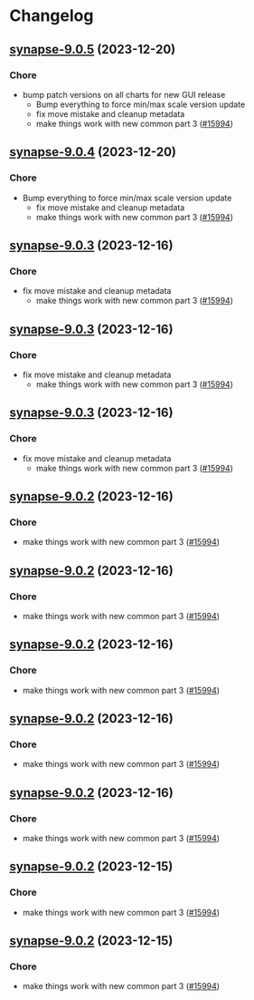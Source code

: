 # Changelog



## [synapse-9.0.5](https://github.com/truecharts/charts/compare/synapse-8.0.3...synapse-9.0.5) (2023-12-20)

### Chore

- bump patch versions on all charts for new GUI release
  - Bump everything to force min/max scale version update
  - fix move mistake and cleanup metadata
  - make things work with new common part 3 ([#15994](https://github.com/truecharts/charts/issues/15994))
  
  


## [synapse-9.0.4](https://github.com/truecharts/charts/compare/synapse-8.0.3...synapse-9.0.4) (2023-12-20)

### Chore

- Bump everything to force min/max scale version update
  - fix move mistake and cleanup metadata
  - make things work with new common part 3 ([#15994](https://github.com/truecharts/charts/issues/15994))
  
  


## [synapse-9.0.3](https://github.com/truecharts/charts/compare/synapse-8.0.3...synapse-9.0.3) (2023-12-16)

### Chore

- fix move mistake and cleanup metadata
  - make things work with new common part 3 ([#15994](https://github.com/truecharts/charts/issues/15994))
  
  


## [synapse-9.0.3](https://github.com/truecharts/charts/compare/synapse-8.0.3...synapse-9.0.3) (2023-12-16)

### Chore

- fix move mistake and cleanup metadata
  - make things work with new common part 3 ([#15994](https://github.com/truecharts/charts/issues/15994))
  
  


## [synapse-9.0.3](https://github.com/truecharts/charts/compare/synapse-8.0.3...synapse-9.0.3) (2023-12-16)

### Chore

- fix move mistake and cleanup metadata
  - make things work with new common part 3 ([#15994](https://github.com/truecharts/charts/issues/15994))
  
  


## [synapse-9.0.2](https://github.com/truecharts/charts/compare/synapse-8.0.3...synapse-9.0.2) (2023-12-16)

### Chore

- make things work with new common part 3 ([#15994](https://github.com/truecharts/charts/issues/15994))
  
  


## [synapse-9.0.2](https://github.com/truecharts/charts/compare/synapse-8.0.3...synapse-9.0.2) (2023-12-16)

### Chore

- make things work with new common part 3 ([#15994](https://github.com/truecharts/charts/issues/15994))
  
  


## [synapse-9.0.2](https://github.com/truecharts/charts/compare/synapse-8.0.3...synapse-9.0.2) (2023-12-16)

### Chore

- make things work with new common part 3 ([#15994](https://github.com/truecharts/charts/issues/15994))
  
  


## [synapse-9.0.2](https://github.com/truecharts/charts/compare/synapse-8.0.3...synapse-9.0.2) (2023-12-16)

### Chore

- make things work with new common part 3 ([#15994](https://github.com/truecharts/charts/issues/15994))
  
  


## [synapse-9.0.2](https://github.com/truecharts/charts/compare/synapse-8.0.3...synapse-9.0.2) (2023-12-16)

### Chore

- make things work with new common part 3 ([#15994](https://github.com/truecharts/charts/issues/15994))
  
  


## [synapse-9.0.2](https://github.com/truecharts/charts/compare/synapse-8.0.3...synapse-9.0.2) (2023-12-15)

### Chore

- make things work with new common part 3 ([#15994](https://github.com/truecharts/charts/issues/15994))
  
  


## [synapse-9.0.2](https://github.com/truecharts/charts/compare/synapse-8.0.3...synapse-9.0.2) (2023-12-15)

### Chore

- make things work with new common part 3 ([#15994](https://github.com/truecharts/charts/issues/15994))
  
  